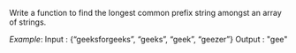 Write a function to find the longest common prefix string amongst an array of strings.

_Example_:
Input  : {“geeksforgeeks”, “geeks”, “geek”, “geezer”}
Output : "gee"